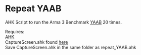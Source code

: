# Repeat YAAB
 AHK Script to run the Arma 3 Benchmark [YAAB](https://steamcommunity.com/sharedfiles/filedetails/?id=375092418) 20 times.

Requires:<br>
[AHK](https://www.autohotkey.com/)<br>
CaptureScreen.ahk found [here](www.autohotkey.com/board/topic/121619-screencaptureahk-broken-capturescreen-function-win-81-x64/?p=688850)<br>
Save CaptureScreen.ahk in the same folder as repeat_YAAB.ahk
